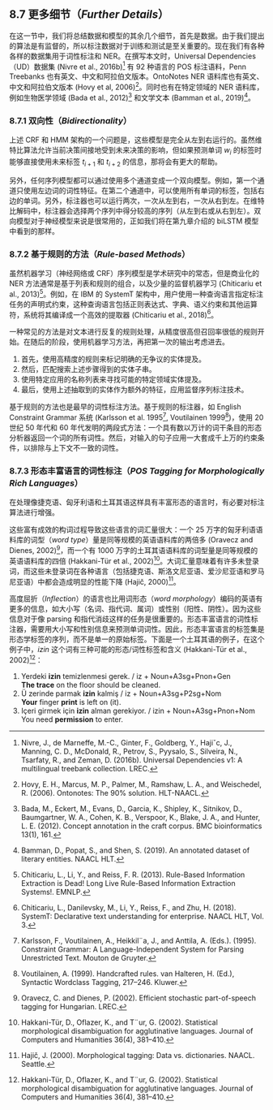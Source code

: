 ## 8.7 更多细节（*Further Details*）

在这一节中，我们将总结数据和模型的其余几个细节，首先是数据。由于我们提出的算法是有监督的，所以标注数据对于训练和测试是至关重要的。现在我们有各种各样的数据集用于词性标注和 NER。在撰写本文时，Universal Dependencies（UD）数据集 (Nivre et al., 2016b)[^1] 有 92 种语言的 POS 标注语料，Penn Treebanks 也有英文、中文和阿拉伯文版本。OntoNotes NER 语料库也有英文、中文和阿拉伯文版本 (Hovy et al, 2006)[^2]。同时也有在特定领域的 NER 语料库，例如生物医学领域 (Bada et al., 2012)[^3] 和文学文本 (Bamman et al., 2019)[^4]。

### 8.7.1 双向性（*Bidirectionality*）

上述 CRF 和 HMM 架构的一个问题是，这些模型是完全从左到右运行的。虽然维特比算法允许当前决策间接地受到未来决策的影响，但如果预测单词 $w_i$ 的标签时能够直接使用未来标签 $t_{i+1}$ 和 $t_{i+2}$ 的信息，那将会有更大的帮助。

另外，任何序列模型都可以通过使用多个通道变成一个双向模型。例如，第一个通道只使用左边词的词性特征。在第二个通道中，可以使用所有单词的标签，包括右边的单词。另外，标注器也可以运行两次，一次从左到右，一次从右到左。在维特比解码中，标注器会选择两个序列中得分较高的序列（从左到右或从右到左）。双向模型对于神经模型来说是很常用的，正如我们将在第九章介绍的 biLSTM 模型中看到的那样。

### 8.7.2 基于规则的方法（*Rule-based Methods*）

虽然机器学习（神经网络或 CRF）序列模型是学术研究中的常态，但是商业化的 NER 方法通常是基于列表和规则的组合，以及少量的监督机器学习 (Chiticariu et al., 2013)[^5]。例如，在 IBM 的 SystemT 架构中，用户使用一种查询语言指定标注任务的声明式约束，这种查询语言包括正则表达式、字典、语义约束和其他运算符，系统将其编译成一个高效的提取器 (Chiticariu et al., 2018)[^6]。

一种常见的方法是对文本进行反复的规则处理，从精度很高但召回率很低的规则开始。在随后的阶段，使用机器学习方法，再把第一次的输出考虑进去。

1. 首先，使用高精度的规则来标记明确的无争议的实体提及。
2. 然后，匹配搜索上述步骤得到的实体子串。
3. 使用特定应用的名称列表来寻找可能的特定领域实体提及。
4. 最后，使用上述抽取到的实体作为额外的特征，应用监督序列标注技术。

基于规则的方法也是最早的词性标注方法。基于规则的标注器，如 English Constraint Grammar 系统 (Karlsson et al. 1995[^7], Voutilainen 1999[^8])，使用 20 世纪 50 年代和 60 年代发明的两段式方法：一个具有数以万计的词干条目的形态分析器返回一个词的所有词性。然后，对输入的句子应用一大套成千上万的约束条件，以排除与上下文不一致的词性。

### 8.7.3 形态丰富语言的词性标注（*POS Tagging for Morphologically Rich Languages*）

在处理像捷克语、匈牙利语和土耳其语这样具有丰富形态的语言时，有必要对标注算法进行增强。

这些富有成效的构词过程导致这些语言的词汇量很大：一个 25 万字的匈牙利语语料库的词型（*word type*）量是同等规模的英语语料库的两倍多 (Oravecz and Dienes, 2002)[^9]，而一个有 1000 万字的土耳其语语料库的词型量是同等规模的英语语料库的四倍 (Hakkani-Tür et al., 2002)[^10]。大词汇量意味着有许多未登录词，而这些未登录词在各种语言（包括捷克语、斯洛文尼亚语、爱沙尼亚语和罗马尼亚语）中都会造成明显的性能下降 (Hajič, 2000)[^11]。

高度屈折（*Inflection*）的语言也比用词形态（*word morphology*）编码的英语有更多的信息，如大小写（名词、指代词、属词）或性别（阳性、阴性）。因为这些信息对于像 parsing 和指代消歧这样的任务是很重要的。形态丰富语言的词性标注器，需要用大小写和性别信息来预测单词词性。因此，形态丰富语言的标签集是形态学标签的序列，而不是单一的原始标签。下面是一个土耳其语的例子，在这个例子中，*izin* 这个词有三种可能的形态/词性标签和含义 (Hakkani-Tür et al., 2002)[^10]：

1. Yerdeki **izin** temizlenmesi gerek. / iz + Noun+A3sg+Pnon+Gen  
   **The trace** on the floor should be cleaned.
2. Ü zerinde parmak **izin** kalmiş / iz + Noun+A3sg+P2sg+Nom  
   **Your** finger **print** is left on (it).
3. Içeri girmek için **izin** alman gerekiyor. / izin + Noun+A3sg+Pnon+Nom  
   You need **permission** to enter.


[^1]: Nivre, J., de Marneffe, M.-C., Ginter, F., Goldberg, Y., Hajiˇc, J., Manning, C. D., McDonald, R., Petrov, S., Pyysalo, S., Silveira, N., Tsarfaty, R., and Zeman, D. (2016b). Universal Dependencies v1: A multilingual treebank collection. LREC.  
[^2]: Hovy, E. H., Marcus, M. P., Palmer, M., Ramshaw, L. A., and Weischedel, R. (2006). Ontonotes: The 90% solution. HLT-NAACL.  
[^3]: Bada, M., Eckert, M., Evans, D., Garcia, K., Shipley, K., Sitnikov, D., Baumgartner, W. A., Cohen, K. B., Verspoor, K., Blake, J. A., and Hunter, L. E. (2012). Concept annotation in the craft corpus. BMC bioinformatics 13(1), 161.  
[^4]: Bamman, D., Popat, S., and Shen, S. (2019). An annotated dataset of literary entities. NAACL HLT.  
[^5]: Chiticariu, L., Li, Y., and Reiss, F. R. (2013). Rule-Based Information Extraction is Dead! Long Live Rule-Based Information Extraction Systems!. EMNLP.  
[^6]: Chiticariu, L., Danilevsky, M., Li, Y., Reiss, F., and Zhu, H. (2018). SystemT: Declarative text understanding for enterprise. NAACL HLT, Vol. 3.  
[^7]: Karlsson, F., Voutilainen, A., Heikkil¨a, J., and Anttila, A. (Eds.). (1995). Constraint Grammar: A Language-Independent System for Parsing Unrestricted Text. Mouton de Gruyter.  
[^8]: Voutilainen, A. (1999). Handcrafted rules. van Halteren, H. (Ed.), Syntactic Wordclass Tagging, 217–246. Kluwer.  
[^9]: Oravecz, C. and Dienes, P. (2002). Efficient stochastic part-of-speech tagging for Hungarian. LREC.  
[^10]: Hakkani-Tür, D., Oflazer, K., and T¨ur, G. (2002). Statistical morphological disambiguation for agglutinative languages. Journal of Computers and Humanities 36(4), 381–410.  
[^11]: Hajič, J. (2000). Morphological tagging: Data vs. dictionaries. NAACL. Seattle.
